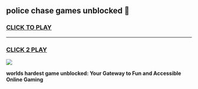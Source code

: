 
## police chase games unblocked 👋
<h3>
<a href="https://premium.freeplayer.one?title=police_chase_games_unblocked&ref=13F">CLICK TO PLAY</a></h3>
<hr>

<h3>
<a href="https://premium.freeplayer.one?title=police_chase_games_unblocked&ref=13F">CLICK 2 PLAY</a>
  
</h3>

<a href="https://premium.freeplayer.one?title=police_chase_games_unblocked&ref=12F/"><img src="https://clearcache.store/games.png"></a>


**worlds hardest game unblocked: Your Gateway to Fun and Accessible Online Gaming**
